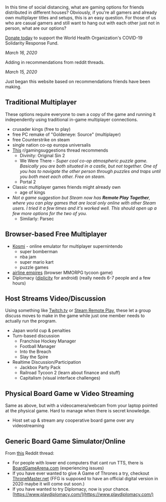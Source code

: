 In this time of social distancing, what are gaming options for friends distributed in different houses? Obviously, if you're all gamers and already own multiplayer titles and setups, this is an easy question. For those of us who are casual gamers and still want to hang out with each other just not in person, what are our options?

[Donate today](https://covid19responsefund.org/) to support the World Health Organization's COVID-19 Solidarity Response Fund.

*March 16, 2020*

Adding in recommendations from reddit threads.

*March 15, 2020*

Just began this website based on recommendations friends have been making.

## Traditional Multiplayer
These options require everyone to own a copy of the game and running it independently using traditional in-game multiplayer connections.
* crusader kings (free to play)
* free PC remake of "Goldeneye: Source" (multiplayer)
* free Counterstrike on steam
* single nation co-op europa universalis
* [This](https://www.reddit.com/r/gamingsuggestions/comments/fgh88d/quarantine_online_gaming_with_girlfriend/) r/gamingsuggestions thread recommends
  * Divinity: Original Sin 2
  * We Were There - *Super cool co-op atmospheric puzzle game. Basically you are both situated in a castle, but not together. One of you has to navigate the other person through puzzles and traps until you both meet each other. Free on steam.*
  * Portal 2
* Classic multiplayer games friends might already own
  * age of kings
* *Not a game suggestion but Steam now has **Remote Play Together**, where you can play games that are local only online with other Steam users. I tried it a few times and it's worked well. This should open up a few more options for the two of you.*
  * Similarly: Parsec

## Browser-based Free Multiplayer
* [Kosmi](https://kosmi.io/) - online emulator for multiplayer supernintendo
  * super bomberman
  * nba jam
  * super mario kart
  * puzzle games
* [airline empires](http://www.airline-empires.com/index.php?/page/home.html) (browser MMORPG tycoon game)
* Diplomacy ([diplicity](https://play.google.com/store/apps/details?id=se.oort.diplicity) for android) (really needs 6-7 people and a few hours)

## Host Streams Video/Discussion
Using something like [Twitch.tv](https://www.howtogeek.com/183900/how-to-stream-a-pc-game-online-with-twitch-tv/) or [Steam Remote Play](https://store.steampowered.com/remoteplay), these let a group discuss moves to make in the game while just one member needs to actually run the program.
* Japan world cup & penalties
* Turn-based discussion
  * Franchise Hockey Manager
  * Football Manager
  * Into the Breach
  * Slay the Spire
* Realtime Discussion/Participation
  * Jackbox Party Pack
  * Railroad Tycoon 2 (learn about finance and stuff)
  * Capitalism (visual interface challenges)

## Physical Board Game w Video Streaming
Same as above, but with a videocamera/webcam from your laptop pointed at the physical game. Hard to manage when there is secret knowledge.
* Host set up & stream any cooperative board game over any videostreaming

## Generic Board Game Simulator/Online
From [this](https://www.reddit.com/r/boardgames/comments/fjqg5g/are_you_cancelling_your_game_nights/) Reddit thread:
* For people with lower end computers that cant run TTS, there is [BoardGameArena.com](BoardGameArena.com) (experiencing issues)
* If you have ever wanted to give A Game of Thrones a try, checkout [ThroneMaster.net](ThroneMaster.net) (FFG is supposed to have an official digital version in 2020 maybe it will come out soon.)
* If you have wanted to try Diplomacy, now is your chance. [https://www.playdiplomacy.com/](https://www.playdiplomacy.com/)
